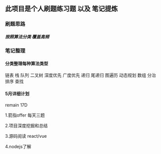 ## 此项目是个人刷题练习题 以及 笔记提炼


### 刷题思路

##### 按照算法分类 覆盖高频

### 笔记整理

#### 分类整理每种算法类型
链表 栈 队列 二叉树 深度优先 广度优先 递归 尾递归 图遍历 动态规划 数组 分治 排序 查找 


#### 5月详细计划

remain 17D

1.箭指offer 每天三题

2.项目深度挖掘和总结

3.源码阅读 react/vue

4.nodejs了解
